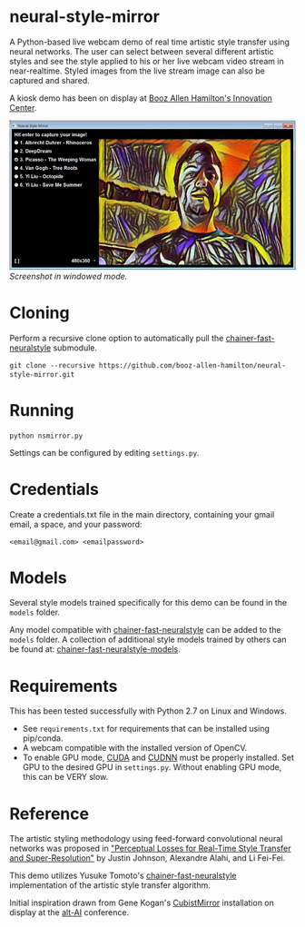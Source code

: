 # neural-style-mirror
A Python-based live webcam demo of real time artistic style transfer using neural networks. The user can select between several different artistic styles and see the style applied to his or her live webcam video stream in near-realtime. Styled images from the live stream image can also be captured and shared.

A kiosk demo has been on display at [Booz Allen Hamilton's Innovation Center](http://www.boozallen.com/consulting/strategic-innovation/dcinnovationcenter).

![Sample Screenshot](/images/screenshot.png)
*Screenshot in windowed mode.*

# Cloning
Perform a recursive clone option to automatically pull the [chainer-fast-neuralstyle](https://github.com/yusuketomoto/chainer-fast-neuralstyle) submodule.
```
git clone --recursive https://github.com/booz-allen-hamilton/neural-style-mirror.git
```

# Running
```
python nsmirror.py
```
Settings can be configured by editing `settings.py`.

# Credentials

Create a credentials.txt file in the main directory, containing your gmail email, a space, and your password:
```
<email@gmail.com> <emailpassword>
```

# Models
Several style models trained specifically for this demo can be found in the `models` folder.

Any model compatible with [chainer-fast-neuralstyle](https://github.com/yusuketomoto/chainer-fast-neuralstyle) can be added to the `models` folder. A collection of additional style models trained by others can be found at: [chainer-fast-neuralstyle-models](https://github.com/gafr/chainer-fast-neuralstyle-models).

# Requirements
This has been tested successfully with Python 2.7 on Linux and Windows.
* See `requirements.txt` for requirements that can be installed using pip/conda.
* A webcam compatible with the installed version of OpenCV.
* To enable GPU mode, [CUDA](https://developer.nvidia.com/cuda-downloads) and [CUDNN](https://developer.nvidia.com/cudnn]) must be properly installed. Set GPU to the desired GPU in `settings.py`. Without enabling GPU mode, this can be VERY slow.

# Reference
The artistic styling methodology using feed-forward convolutional neural networks was proposed in ["Perceptual Losses for Real-Time Style Transfer and Super-Resolution"](https://cs.stanford.edu/people/jcjohns/papers/eccv16/JohnsonECCV16.pdf) by Justin Johnson, Alexandre Alahi, and Li Fei-Fei.

This demo utilizes Yusuke Tomoto's [chainer-fast-neuralstyle](https://github.com/yusuketomoto/chainer-fast-neuralstyle) implementation of the artistic style transfer algorithm.

Initial inspiration drawn from Gene Kogan's [CubistMirror](https://github.com/genekogan/CubistMirror) installation on display at the [alt-AI](http://www.alt-ai.net) conference.
